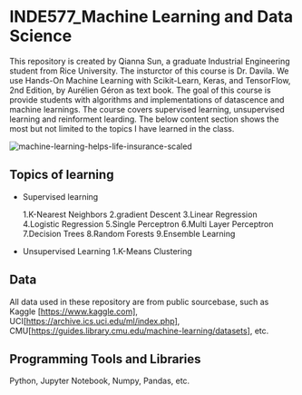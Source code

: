 # INDE577_Machine Learning and Data Science
This repository is created by Qianna Sun, a graduate Industrial Engineering student from Rice University. The insturctor of this course is Dr. Davila. We use Hands-On Machine Learning with Scikit-Learn, Keras, and TensorFlow, 2nd Edition, by Aurélien Géron as text book. The goal of this course is provide students with algorithms and implementations of datascence and machine learnings. The course covers supervised learning, unsupervised learning and reinforment learding. The below content section shows the most but not limited to the topics I have learned in the class.

![machine-learning-helps-life-insurance-scaled](https://user-images.githubusercontent.com/98185045/166717708-5f6143ad-83e4-4cf8-9067-bd9dd209b93b.jpg)

## Topics of learning

- Supervised learning

  1.K-Nearest Neighbors
  2.gradient Descent
  3.Linear Regression
  4.Logistic Regression
  5.Single Perceptron
  6.Multi Layer Perceptron
  7.Decision Trees
  8.Random Forests
  9.Ensemble Learning
  
- Unsupervised Learning
  1.K-Means Clustering
 
 ## Data
 All data used in these repository are from public sourcebase, such as Kaggle [https://www.kaggle.com], UCI[https://archive.ics.uci.edu/ml/index.php], CMU[https://guides.library.cmu.edu/machine-learning/datasets], etc.
 
## Programming Tools and Libraries
 Python, Jupyter Notebook, Numpy, Pandas, etc.
